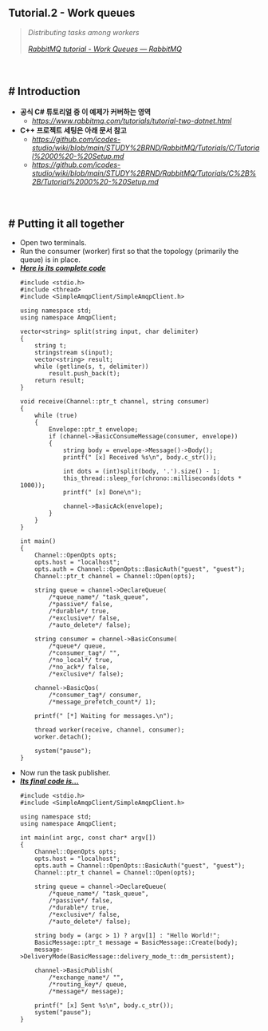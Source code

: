 ## Tutorial.2 - Work queues
> *Distributing tasks among workers*
>
> [*RabbitMQ tutorial - Work Queues — RabbitMQ*](https://www.rabbitmq.com/tutorials/tutorial-two-dotnet.html)
>　

　

## # Introduction

- **공식 C# 튜토리얼 중 이 예제가 커버하는 영역**
    - *https://www.rabbitmq.com/tutorials/tutorial-two-dotnet.html*
  ‌
- **C++ 프로젝트 세팅은 아래 문서 참고**
    - *https://github.com/icodes-studio/wiki/blob/main/STUDY%2BRND/RabbitMQ/Tutorials/C/Tutorial%2000%20-%20Setup.md*
    - *https://github.com/icodes-studio/wiki/blob/main/STUDY%2BRND/RabbitMQ/Tutorials/C%2B%2B/Tutorial%2000%20-%20Setup.md*


　

## # Putting it all together

- Open two terminals.
- Run the consumer (worker) first so that the topology (primarily the queue) is in place.
- [***Here is its complete code***](https://github.com/icodes-studio/wiki/blob/main/STUDY%2BRND/RabbitMQ/A/Tutorials/C%2B%2BWorker/Worker.cpp)
    ```
    #include <stdio.h>
    #include <thread>
    #include <SimpleAmqpClient/SimpleAmqpClient.h>
     
    using namespace std;
    using namespace AmqpClient;
     
    vector<string> split(string input, char delimiter)
    {
        string t;
        stringstream s(input);
        vector<string> result;
        while (getline(s, t, delimiter))
            result.push_back(t);
        return result;
    }
     
    void receive(Channel::ptr_t channel, string consumer)
    {
        while (true)
        {
            Envelope::ptr_t envelope;
            if (channel->BasicConsumeMessage(consumer, envelope))
            {
                string body = envelope->Message()->Body();
                printf(" [x] Received %s\n", body.c_str());
     
                int dots = (int)split(body, '.').size() - 1;
                this_thread::sleep_for(chrono::milliseconds(dots * 1000));
                printf(" [x] Done\n");
     
                channel->BasicAck(envelope);
            }
        }
    }
     
    int main()
    {
        Channel::OpenOpts opts;
        opts.host = "localhost";
        opts.auth = Channel::OpenOpts::BasicAuth("guest", "guest");
        Channel::ptr_t channel = Channel::Open(opts);
     
        string queue = channel->DeclareQueue(
            /*queue_name*/ "task_queue",
            /*passive*/ false,
            /*durable*/ true,
            /*exclusive*/ false,
            /*auto_delete*/ false);
     
        string consumer = channel->BasicConsume(
            /*queue*/ queue,
            /*consumer_tag*/ "",
            /*no_local*/ true,
            /*no_ack*/ false,
            /*exclusive*/ false);
     
        channel->BasicQos(
            /*consumer_tag*/ consumer,
            /*message_prefetch_count*/ 1);
     
        printf(" [*] Waiting for messages.\n");
     
        thread worker(receive, channel, consumer);
        worker.detach();
     
        system("pause");
    }
    ```
- Now run the task publisher.
- [***Its final code is...***](https://github.com/icodes-studio/wiki/blob/main/STUDY%2BRND/RabbitMQ/A/Tutorials/C%2B%2BNewTask/NewTask.cpp)
    ```
    #include <stdio.h>
    #include <SimpleAmqpClient/SimpleAmqpClient.h>
     
    using namespace std;
    using namespace AmqpClient;
     
    int main(int argc, const char* argv[])
    {
        Channel::OpenOpts opts;
        opts.host = "localhost";
        opts.auth = Channel::OpenOpts::BasicAuth("guest", "guest");
        Channel::ptr_t channel = Channel::Open(opts);
     
        string queue = channel->DeclareQueue(
            /*queue_name*/ "task_queue",
            /*passive*/ false,
            /*durable*/ true,
            /*exclusive*/ false,
            /*auto_delete*/ false);
     
        string body = (argc > 1) ? argv[1] : "Hello World!";
        BasicMessage::ptr_t message = BasicMessage::Create(body);
        message->DeliveryMode(BasicMessage::delivery_mode_t::dm_persistent);
     
        channel->BasicPublish(
            /*exchange_name*/ "",
            /*routing_key*/ queue,
            /*message*/ message);
     
        printf(" [x] Sent %s\n", body.c_str());
        system("pause");
    }
    ```
